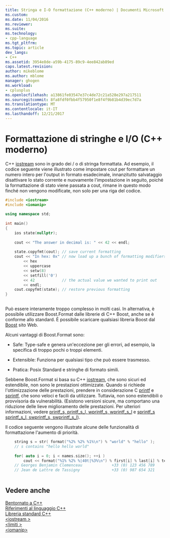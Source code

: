 ```yaml
---
title: Stringa e I-O formattazione (C++ moderno) | Documenti Microsoft
ms.custom: 
ms.date: 11/04/2016
ms.reviewer: 
ms.suite: 
ms.technology:
- cpp-language
ms.tgt_pltfrm: 
ms.topic: article
dev_langs:
- C++
ms.assetid: 3954e8de-a59b-4175-89c9-4ee842ab89ed
caps.latest.revision: 
author: mikeblome
ms.author: mblome
manager: ghogen
ms.workload:
- cplusplus
ms.openlocfilehash: a13861fe03547e37c4de72c21a528e297a217511
ms.sourcegitcommit: 8fa8fdf0fbb4f57950f1e8f4f9b81b4d39ec7d7a
ms.translationtype: MT
ms.contentlocale: it-IT
ms.lasthandoff: 12/21/2017
---
```

# <a name="string-and-io-formatting-modern-c"></a>Formattazione di stringhe e I/O (C++ moderno)
C++ [iostream](../standard-library/iostream.md) sono in grado dei / o di stringa formattata. Ad esempio, il codice seguente viene illustrato come impostare cout per formattare un numero intero per l'output in formato esadecimale, innanzitutto salvataggio disattivare lo stato corrente e nuovamente l'impostazione in seguito, poiché la formattazione di stato viene passata a cout, rimane in questo modo finché non vengono modificate, non solo per una riga del codice.  
  
```cpp  
#include <iostream>  
#include <iomanip>  
  
using namespace std;  
  
int main()   
{  
    ios state(nullptr);  
  
    cout << "The answer in decimal is: " << 42 << endl;  
  
    state.copyfmt(cout); // save current formatting  
    cout << "In hex: 0x" // now load up a bunch of formatting modifiers  
        << hex   
        << uppercase   
        << setw(8)   
        << setfill('0')   
        << 42            // the actual value we wanted to print out  
        << endl;  
    cout.copyfmt(state); // restore previous formatting  
}  
  
```  
  
 Può essere interamente troppo complesso in molti casi. In alternativa, è possibile utilizzare Boost.Format dalle librerie di C++ Boost, anche se è conforme allo standard. È possibile scaricare qualsiasi libreria Boost dal [Boost](http://www.boost.org/) sito Web.  
  
 Alcuni vantaggi di Boost.Format sono:  
  
-   Safe: Type-safe e genera un'eccezione per gli errori, ad esempio, la specifica di troppo pochi o troppi elementi.  
  
-   Extensible: Funziona per qualsiasi tipo che può essere trasmesso.  
  
-   Pratica: Posix Standard e stringhe di formato simili.  
  
 Sebbene Boost.Format si basa su C++ [iostream](../standard-library/iostream-programming.md), che sono sicuri ed estendibile, non sono le prestazioni ottimizzate. Quando si richiede l'ottimizzazione delle prestazioni, prendere in considerazione C [printf](../c-runtime-library/reference/printf-printf-l-wprintf-wprintf-l.md) e [sprintf](../c-runtime-library/reference/sprintf-sprintf-l-swprintf-swprintf-l-swprintf-l.md), che sono veloci e facili da utilizzare. Tuttavia, non sono estendibili o provvisoria da vulnerabilità. (Esistono versioni sicure, ma comportano una riduzione delle lieve miglioramento delle prestazioni. Per ulteriori informazioni, vedere [printf_s, printf_s_l, wprintf_s, wprintf_s_l](../c-runtime-library/reference/printf-s-printf-s-l-wprintf-s-wprintf-s-l.md) e [sprintf_s sprintf_s_l, swprintf_s, swprintf_s_l](../c-runtime-library/reference/sprintf-s-sprintf-s-l-swprintf-s-swprintf-s-l.md)).  
  
 Il codice seguente vengono illustrate alcune delle funzionalità di formattazione l'aumento di priorità.  
  
```cpp  
    string s = str( format("%2% %2% %1%\n") % "world" % "hello" );  
    // s contains "hello hello world"    
  
    for( auto i = 0; i < names.size(); ++i )  
        cout << format("%1% %2% %|40t|%3%\n") % first[i] % last[i] % tel[i];  
    // Georges Benjamin Clemenceau             +33 (0) 123 456 789  
    // Jean de Lattre de Tassigny              +33 (0) 987 654 321  
  
```  
  
## <a name="see-also"></a>Vedere anche  
 [Bentornato a C++](../cpp/welcome-back-to-cpp-modern-cpp.md)   
 [Riferimenti al linguaggio C++](../cpp/cpp-language-reference.md)   
 [Libreria standard C++](../standard-library/cpp-standard-library-reference.md)   
 [\<iostream >](../standard-library/iostream.md)   
 [\<limiti >](../standard-library/limits.md)   
 [\<iomanip>](../standard-library/iomanip.md)
